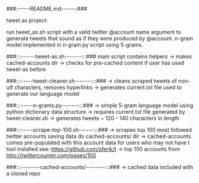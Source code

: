 ###:-----README.md------:###

tweet.as project:

run tweet_as.sh script with a valid twitter @account name argument to generate
tweets that sound as if they were produced by @account. n-gram model 
implemented in n-gram.py script using 5-grams.

###:::------tweet-as.sh-------:::###
main script contains helpers
-> makes cached-accounts dir
-> checks for pre-cached content if user has used tweet-as before

###:::-----tweet-cleaner.sh-------:::###
-> cleans scraped tweets of non-utf characters, removes hyperlinks
-> generates current.txt file used to generate our language model

###:::-----n-grams.py-------:::###
-> simple 5-gram language model using python dictionary data structure
-> requires current.txt file generated by tweet-cleaner.sh
-> generates tweets ~ 120 - 140 characters in length

###:::-----scrape-top-100.sh------:::###
-> scrapes top 100 most followed twitter accounts saving data do 
cached-accounts/ dir
-> cached-accounts comes pre-populated with this account data
for users who may not have t tool installed see:
https://github.com/sferik/t
-> top 100 accounts from http://twittercounter.com/pages/100

###:::--------cached-accounts/--------:::###
-> cached data included with a cloned repo
